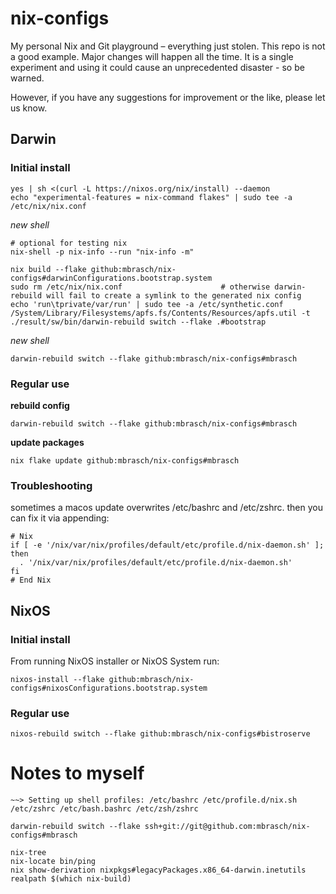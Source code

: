 # nix-configs
My personal Nix and Git playground – everything just stolen. This repo is not a good example. Major changes will happen all the time.
It is a single experiment and using it could cause an unprecedented disaster - so be warned.

However, if you have any suggestions for improvement or the like, please let us know.


## Darwin

### Initial install

```shell
yes | sh <(curl -L https://nixos.org/nix/install) --daemon
echo "experimental-features = nix-command flakes" | sudo tee -a /etc/nix/nix.conf
```

*new shell*

```shell
# optional for testing nix
nix-shell -p nix-info --run "nix-info -m"

nix build --flake github:mbrasch/nix-configs#darwinConfigurations.bootstrap.system
sudo rm /etc/nix/nix.conf                      # otherwise darwin-rebuild will fail to create a symlink to the generated nix config
echo 'run\tprivate/var/run' | sudo tee -a /etc/synthetic.conf
/System/Library/Filesystems/apfs.fs/Contents/Resources/apfs.util -t
./result/sw/bin/darwin-rebuild switch --flake .#bootstrap
```

*new shell*

```shell
darwin-rebuild switch --flake github:mbrasch/nix-configs#mbrasch
```

### Regular use

**rebuild config**

```shell
darwin-rebuild switch --flake github:mbrasch/nix-configs#mbrasch
```

**update packages**

```shell
nix flake update github:mbrasch/nix-configs#mbrasch
```

### Troubleshooting

sometimes a macos update overwrites /etc/bashrc and /etc/zshrc. then you can fix it via appending:

```shell
# Nix
if [ -e '/nix/var/nix/profiles/default/etc/profile.d/nix-daemon.sh' ]; then
  . '/nix/var/nix/profiles/default/etc/profile.d/nix-daemon.sh'
fi
# End Nix
```


## NixOS

### Initial install
From running NixOS installer or NixOS System run:
```
nixos-install --flake github:mbrasch/nix-configs#nixosConfigurations.bootstrap.system
```

### Regular use
```
nixos-rebuild switch --flake github:mbrasch/nix-configs#bistroserve
```


# Notes to myself

```shell
~~> Setting up shell profiles: /etc/bashrc /etc/profile.d/nix.sh /etc/zshrc /etc/bash.bashrc /etc/zsh/zshrc
```

```
darwin-rebuild switch --flake ssh+git://git@github.com:mbrasch/nix-configs#mbrasch
```

```
nix-tree
nix-locate bin/ping
nix show-derivation nixpkgs#legacyPackages.x86_64-darwin.inetutils
realpath $(which nix-build)



```
